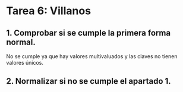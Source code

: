 # Tarea 6: Villanos

## 1. Comprobar si se cumple la primera forma normal.

No se cumple ya que hay valores multivaluados y las claves no tienen valores únicos.

## 2. Normalizar si no se cumple el apartado 1.


